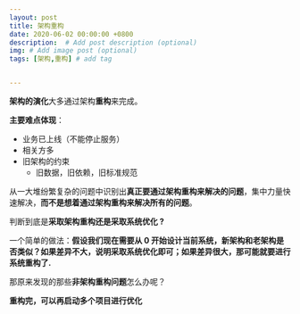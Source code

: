 ```yaml
---
layout: post
title: 架构重构
date: 2020-06-02 00:00:00 +0800
description:  # Add post description (optional)
img: # Add image post (optional)
tags: [架构,重构] # add tag


---
```




**架构的演化**大多通过架构**重构**来完成。

**主要难点体现**：

- 业务已上线（不能停止服务）
- 相关方多
- 旧架构的约束
  - 旧数据，旧依赖，旧标准规范

从一大堆纷繁复杂的问题中识别出**真正要通过架构重构来解决的问题**，集中力量快速解决，**而不是想着通过架构重构来解决所有的问题**。

判断到底是**采取架构重构还是采取系统优化 ?**

一个简单的做法：**假设我们现在需要从 0 开始设计当前系统，新架构和老架构是否类似？如果差异不大，说明采取系统优化即可；如果差异很大，那可能就要进行系统重构了.**

那原来发现的那些**非架构重构问题**怎么办呢？

**重构完，可以再启动多个项目进行优化**



